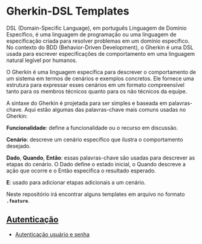 # Gherkin-DSL Templates

DSL (Domain-Specific Language), em português Linguagem de Domínio Específico, é uma linguagem de programação ou uma linguagem de especificação criada para resolver problemas em um domínio específico. No contexto do BDD (Behavior-Driven Development), o Gherkin é uma DSL usada para escrever especificações de comportamento em uma linguagem natural legível por humanos.

O Gherkin é uma linguagem específica para descrever o comportamento de um sistema em termos de cenários e exemplos concretos. Ele fornece uma estrutura para expressar esses cenários em um formato compreensível tanto para os membros técnicos quanto para os não técnicos da equipe.

A sintaxe do Gherkin é projetada para ser simples e baseada em palavras-chave. Aqui estão algumas das palavras-chave mais comuns usadas no Gherkin:

**Funcionalidade**: define a funcionalidade ou o recurso em discussão.

**Cenário**: descreve um cenário específico que ilustra o comportamento desejado.

**Dado**, **Quando**, **Então**: essas palavras-chave são usadas para descrever as etapas do cenário. O Dado define o estado inicial, o Quando descreve a ação que ocorre e o Então especifica o resultado esperado.

**E**: usado para adicionar etapas adicionais a um cenário.

Neste repositório irá encontrar alguns templates em arquivo no formato <code/>**.feature**</code>.

## [Autenticação](auth/)
- [Autenticação usuário e senha](auth/autenticacao_usuario_senha.feature)
<!-- Features
- Autenticação somente usuário
- Autenticação somente com telefone
- Autenticação somente com email 
-->